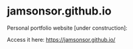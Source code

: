 # jamsonsor.github.io
Personal portfolio website [under construction]:

Access it here: https://jamsonsor.github.io/
